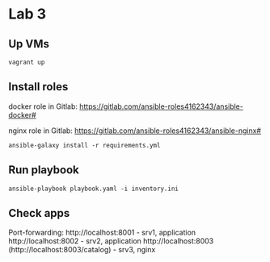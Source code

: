 # Lab 3

## Up VMs
```
vagrant up
```
## Install roles

docker role in Gitlab: https://gitlab.com/ansible-roles4162343/ansible-docker#

nginx role in Gitlab: https://gitlab.com/ansible-roles4162343/ansible-nginx#
```
ansible-galaxy install -r requirements.yml
```

## Run playbook
```
ansible-playbook playbook.yaml -i inventory.ini
```
## Check apps
Port-forwarding:
http://localhost:8001 - srv1, application 
http://localhost:8002 - srv2, application 
http://localhost:8003 (http://localhost:8003/catalog) - srv3, nginx 
